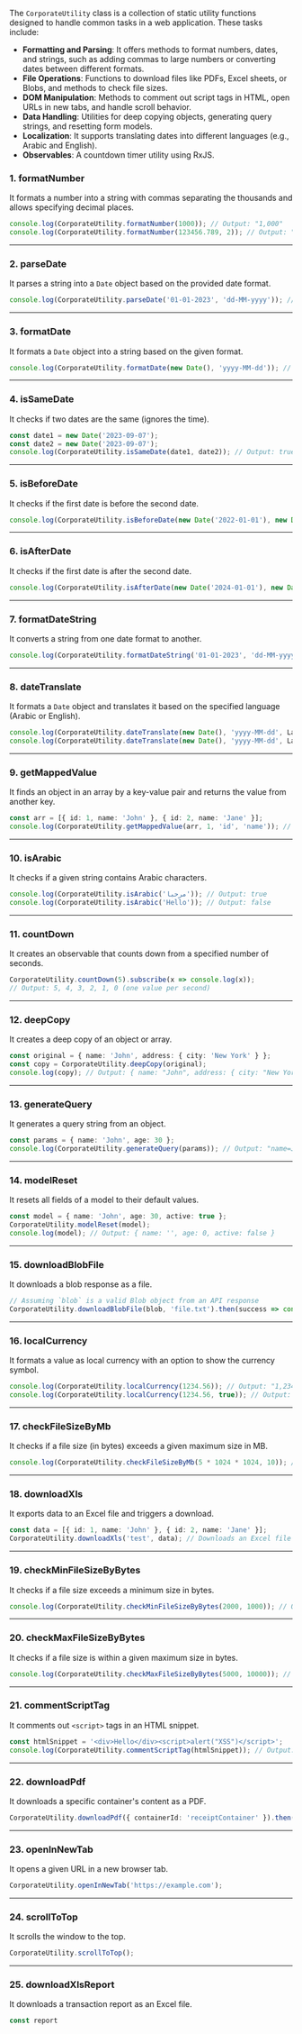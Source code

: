 The `CorporateUtility` class is a collection of static utility functions designed to handle common tasks in a web application. These tasks include:

- **Formatting and Parsing**: It offers methods to format numbers, dates, and strings, such as adding commas to large numbers or converting dates between different formats.
- **File Operations**: Functions to download files like PDFs, Excel sheets, or Blobs, and methods to check file sizes.
- **DOM Manipulation**: Methods to comment out script tags in HTML, open URLs in new tabs, and handle scroll behavior.
- **Data Handling**: Utilities for deep copying objects, generating query strings, and resetting form models.
- **Localization**: It supports translating dates into different languages (e.g., Arabic and English).
- **Observables**: A countdown timer utility using RxJS.

### 1. **formatNumber**

It formats a number into a string with commas separating the thousands and allows specifying decimal places.

```typescript
console.log(CorporateUtility.formatNumber(1000)); // Output: "1,000"
console.log(CorporateUtility.formatNumber(123456.789, 2)); // Output: "123,456.79"
```

---

### 2. **parseDate**

It parses a string into a `Date` object based on the provided date format.

```typescript
console.log(CorporateUtility.parseDate('01-01-2023', 'dd-MM-yyyy')); // Output: Sun Jan 01 2023
```

---

### 3. **formatDate**

It formats a `Date` object into a string based on the given format.

```typescript
console.log(CorporateUtility.formatDate(new Date(), 'yyyy-MM-dd')); // Output: "2024-09-07"
```

---

### 4. **isSameDate**

It checks if two dates are the same (ignores the time).

```typescript
const date1 = new Date('2023-09-07');
const date2 = new Date('2023-09-07');
console.log(CorporateUtility.isSameDate(date1, date2)); // Output: true
```

---

### 5. **isBeforeDate**

It checks if the first date is before the second date.

```typescript
console.log(CorporateUtility.isBeforeDate(new Date('2022-01-01'), new Date('2023-01-01'))); // Output: true
```

---

### 6. **isAfterDate**

It checks if the first date is after the second date.

```typescript
console.log(CorporateUtility.isAfterDate(new Date('2024-01-01'), new Date('2023-01-01'))); // Output: true
```

---

### 7. **formatDateString**

It converts a string from one date format to another.

```typescript
console.log(CorporateUtility.formatDateString('01-01-2023', 'dd-MM-yyyy', 'yyyy/MM/dd')); // Output: "2023/01/01"
```

---

### 8. **dateTranslate**

It formats a `Date` object and translates it based on the specified language (Arabic or English).

```typescript
console.log(CorporateUtility.dateTranslate(new Date(), 'yyyy-MM-dd', Language.EN)); // Output: "2024-09-07"
console.log(CorporateUtility.dateTranslate(new Date(), 'yyyy-MM-dd', Language.AR)); // Output: "٢٠٢٤-٠٩-٠٧"
```

---

### 9. **getMappedValue**

It finds an object in an array by a key-value pair and returns the value from another key.

```typescript
const arr = [{ id: 1, name: 'John' }, { id: 2, name: 'Jane' }];
console.log(CorporateUtility.getMappedValue(arr, 1, 'id', 'name')); // Output: "John"
```

---

### 10. **isArabic**

It checks if a given string contains Arabic characters.

```typescript
console.log(CorporateUtility.isArabic('مرحبا')); // Output: true
console.log(CorporateUtility.isArabic('Hello')); // Output: false
```

---

### 11. **countDown**

It creates an observable that counts down from a specified number of seconds.

```typescript
CorporateUtility.countDown(5).subscribe(x => console.log(x));
// Output: 5, 4, 3, 2, 1, 0 (one value per second)
```

---

### 12. **deepCopy**

It creates a deep copy of an object or array.

```typescript
const original = { name: 'John', address: { city: 'New York' } };
const copy = CorporateUtility.deepCopy(original);
console.log(copy); // Output: { name: "John", address: { city: "New York" } }
```

---

### 13. **generateQuery**

It generates a query string from an object.

```typescript
const params = { name: 'John', age: 30 };
console.log(CorporateUtility.generateQuery(params)); // Output: "name=John&age=30"
```

---

### 14. **modelReset**

It resets all fields of a model to their default values.

```typescript
const model = { name: 'John', age: 30, active: true };
CorporateUtility.modelReset(model);
console.log(model); // Output: { name: '', age: 0, active: false }
```

---

### 15. **downloadBlobFile**

It downloads a blob response as a file.

```typescript
// Assuming `blob` is a valid Blob object from an API response
CorporateUtility.downloadBlobFile(blob, 'file.txt').then(success => console.log(success)); // Output: true
```

---

### 16. **localCurrency**

It formats a value as local currency with an option to show the currency symbol.

```typescript
console.log(CorporateUtility.localCurrency(1234.56)); // Output: "1,234.56"
console.log(CorporateUtility.localCurrency(1234.56, true)); // Output: "$ 1,234.56" (assuming $ is the currency symbol)
```

---

### 17. **checkFileSizeByMb**

It checks if a file size (in bytes) exceeds a given maximum size in MB.

```typescript
console.log(CorporateUtility.checkFileSizeByMb(5 * 1024 * 1024, 10)); // Output: true (5MB < 10MB)
```

---

### 18. **downloadXls**

It exports data to an Excel file and triggers a download.

```typescript
const data = [{ id: 1, name: 'John' }, { id: 2, name: 'Jane' }];
CorporateUtility.downloadXls('test', data); // Downloads an Excel file named "test.xlsx"
```

---

### 19. **checkMinFileSizeByBytes**

It checks if a file size exceeds a minimum size in bytes.

```typescript
console.log(CorporateUtility.checkMinFileSizeByBytes(2000, 1000)); // Output: true
```

---

### 20. **checkMaxFileSizeByBytes**

It checks if a file size is within a given maximum size in bytes.

```typescript
console.log(CorporateUtility.checkMaxFileSizeByBytes(5000, 10000)); // Output: true
```

---

### 21. **commentScriptTag**

It comments out `<script>` tags in an HTML snippet.

```typescript
const htmlSnippet = '<div>Hello</div><script>alert("XSS")</script>';
console.log(CorporateUtility.commentScriptTag(htmlSnippet)); // Output: '<div>Hello</div> <!-- -->alert("XSS") -->'
```

---

### 22. **downloadPdf**

It downloads a specific container's content as a PDF.

```typescript
CorporateUtility.downloadPdf({ containerId: 'receiptContainer' }).then(() => console.log('Downloaded'));
```

---

### 23. **openInNewTab**

It opens a given URL in a new browser tab.

```typescript
CorporateUtility.openInNewTab('https://example.com');
```

---

### 24. **scrollToTop**

It scrolls the window to the top.

```typescript
CorporateUtility.scrollToTop();
```

---

### 25. **downloadXlsReport**

It downloads a transaction report as an Excel file.

```typescript
const report
